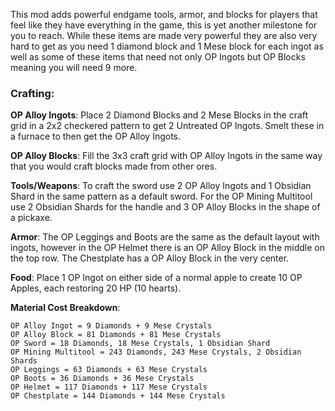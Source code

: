 This mod adds powerful endgame tools, armor, and blocks for players that feel like they have everything in the game, this is yet another milestone for you to reach. While these items are made very powerful they are also very hard to get as you need 1 diamond block and 1 Mese block for each ingot as well as some of these items that need not only OP Ingots but OP Blocks meaning you will need 9 more.

### Crafting:

**OP Alloy Ingots**: Place 2 Diamond Blocks and 2 Mese Blocks in the craft grid in a 2x2 checkered pattern to get 2 Untreated OP Ingots. Smelt these in a furnace to then get the OP Alloy Ingots.

**OP Alloy Blocks**: Fill the 3x3 craft grid with OP Alloy Ingots in the same way that you would craft blocks made from other ores.

**Tools/Weapons**: To craft the sword use 2 OP Alloy Ingots and 1 Obsidian Shard in the same pattern as a default sword. For the OP Mining Multitool use 2 Obsidian Shards for the handle and 3 OP Alloy Blocks in the shape of a pickaxe.

**Armor**: The OP Leggings and Boots are the same as the default layout with ingots, however in the OP Helmet there is an OP Alloy Block in the middle on the top row. The Chestplate has a OP Alloy Block in the very center.

**Food**: Place 1 OP Ingot on either side of a normal apple to create 10 OP Apples, each restoring 20 HP (10 hearts).

**Material Cost Breakdown**:

    OP Alloy Ingot = 9 Diamonds + 9 Mese Crystals
    OP Alloy Block = 81 Diamonds + 81 Mese Crystals
    OP Sword = 18 Diamonds, 18 Mese Crystals, 1 Obsidian Shard
    OP Mining Multitool = 243 Diamonds, 243 Mese Crystals, 2 Obsidian Shards
    OP Leggings = 63 Diamonds + 63 Mese Crystals
    OP Boots = 36 Diamonds + 36 Mese Crystals
    OP Helmet = 117 Diamonds + 117 Mese Crystals
    OP Chestplate = 144 Diamonds + 144 Mese Crystals
